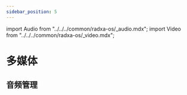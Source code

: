```yaml
---
sidebar_position: 5
---
```


import Audio from "../../../common/radxa-os/\_audio.mdx";
import Video from "../../../common/radxa-os/\_video.mdx";

# 多媒体

## 音频管理

<Audio />

## 视频播放

<Video />
